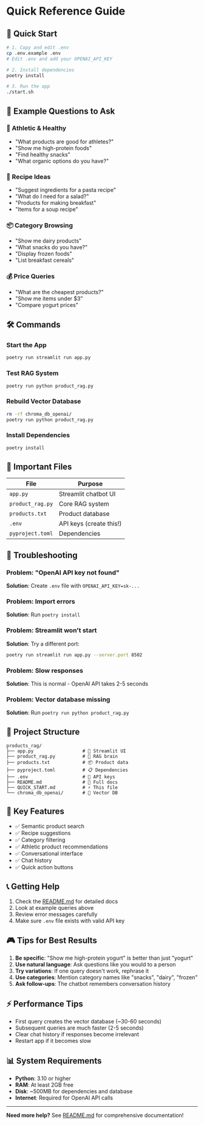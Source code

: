 # Quick Reference Guide

## 🚀 Quick Start

```bash
# 1. Copy and edit .env
cp .env.example .env
# Edit .env and add your OPENAI_API_KEY

# 2. Install dependencies
poetry install

# 3. Run the app
./start.sh
```

## 💬 Example Questions to Ask

### 🏃 Athletic & Healthy
- "What products are good for athletes?"
- "Show me high-protein foods"
- "Find healthy snacks"
- "What organic options do you have?"

### 🍝 Recipe Ideas
- "Suggest ingredients for a pasta recipe"
- "What do I need for a salad?"
- "Products for making breakfast"
- "Items for a soup recipe"

### 📦 Category Browsing
- "Show me dairy products"
- "What snacks do you have?"
- "Display frozen foods"
- "List breakfast cereals"

### 💰 Price Queries
- "What are the cheapest products?"
- "Show me items under $3"
- "Compare yogurt prices"

## 🛠️ Commands

### Start the App
```bash
poetry run streamlit run app.py
```

### Test RAG System
```bash
poetry run python product_rag.py
```

### Rebuild Vector Database
```bash
rm -rf chroma_db_openai/
poetry run python product_rag.py
```

### Install Dependencies
```bash
poetry install
```

## 📁 Important Files

| File | Purpose |
|------|---------|
| `app.py` | Streamlit chatbot UI |
| `product_rag.py` | Core RAG system |
| `products.txt` | Product database |
| `.env` | API keys (create this!) |
| `pyproject.toml` | Dependencies |

## 🔧 Troubleshooting

### Problem: "OpenAI API key not found"
**Solution**: Create `.env` file with `OPENAI_API_KEY=sk-...`

### Problem: Import errors
**Solution**: Run `poetry install`

### Problem: Streamlit won't start
**Solution**: Try a different port:
```bash
poetry run streamlit run app.py --server.port 8502
```

### Problem: Slow responses
**Solution**: This is normal - OpenAI API takes 2-5 seconds

### Problem: Vector database missing
**Solution**: Run `poetry run python product_rag.py`

## 🎯 Project Structure

```
products_rag/
├── app.py                  # 🎨 Streamlit UI
├── product_rag.py          # 🧠 RAG brain
├── products.txt            # 📦 Product data
├── pyproject.toml          # 📋 Dependencies
├── .env                    # 🔑 API keys
├── README.md               # 📖 Full docs
├── QUICK_START.md          # ⚡ This file
└── chroma_db_openai/       # 💾 Vector DB
```

## 🌟 Key Features

- ✅ Semantic product search
- ✅ Recipe suggestions
- ✅ Category filtering
- ✅ Athletic product recommendations
- ✅ Conversational interface
- ✅ Chat history
- ✅ Quick action buttons

## 📞 Getting Help

1. Check the [README.md](README.md) for detailed docs
2. Look at example queries above
3. Review error messages carefully
4. Make sure `.env` file exists with valid API key

## 🎮 Tips for Best Results

1. **Be specific**: "Show me high-protein yogurt" is better than just "yogurt"
2. **Use natural language**: Ask questions like you would to a person
3. **Try variations**: If one query doesn't work, rephrase it
4. **Use categories**: Mention category names like "snacks", "dairy", "frozen"
5. **Ask follow-ups**: The chatbot remembers conversation history

## ⚡ Performance Tips

- First query creates the vector database (~30-60 seconds)
- Subsequent queries are much faster (2-5 seconds)
- Clear chat history if responses become irrelevant
- Restart app if it becomes slow

## 📊 System Requirements

- **Python**: 3.10 or higher
- **RAM**: At least 2GB free
- **Disk**: ~500MB for dependencies and database
- **Internet**: Required for OpenAI API calls

---

**Need more help?** See [README.md](README.md) for comprehensive documentation!
